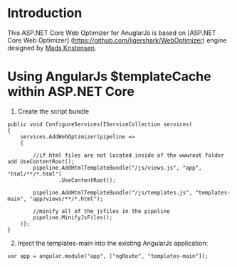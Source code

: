 # Introduction 
This ASP.NET Core Web Optimizer for AnuglarJs is based on [ASP.NET Core Web Optimizer]
(https://github.com/ligershark/WebOptimizer) engine designed by [Mads Kristensen](https://github.com/madskristensen).


# Using AngularJs $templateCache within ASP.NET Core

1. Create the script bundle
```
public void ConfigureServices(IServiceCollection services)
{
    services.AddWebOptimizer(pipeline =>
    {

        //if html files are not located inside of the wwwroot folder add UseContentRoot();
        pipeline.AddHtmlTemplateBundle("/js/views.js", "app", "html/**/*.html")
                .UseContentRoot();

        pipeline.AddHtmlTemplateBundle("/js/templates.js", "templates-main", "app/views/**/*.html");

        //minify all of the jsfiles in the pipeline
        pipeline.MinifyJsFiles();
    )};
}
```
2. Inject the templates-main into the existing AngularJs application:
```
var app = angular.module("app", ["ngRoute", "templates-main"]);
```

